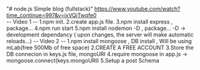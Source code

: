 "# node.js Simple blog (fullstack)"
https://www.youtube.com/watch?time_continue=997&v=ixVQjTwqfe0
<br />
-- Video 1 --
1.npm init.
2.create app.js file.
3.npm install express     , package...
4.npm run start 
5.npm install nodemon -D     , package...   -D -> development dependancy ( upon changes, the server will make automatic reloads...)
-- Video 2 --
1.npm install mongoose  , DB install , Will be using mLab(free 500Mb of free space)
2.CREATE A FREE ACCOUNT
3.Store the DB connecion in keys.js file, mongoURI
4.require mongoose in app.js -> mongoose.connect(keys.mongoURI)
5.Setup a post Schema